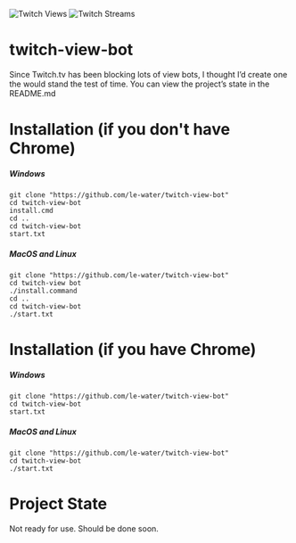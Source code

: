 ![Twitch Views](https://www.twitch.tv/p/assets/uploads/glitch_badge_750x422.png)
![Twitch Streams](https://www.twitch.tv/p/assets/uploads/glitch_badge_750x422.png)

# twitch-view-bot
Since Twitch.tv has been blocking lots of view bots, I thought I’d create one the would stand the test of time. You can view the project’s state in the README.md

# Installation (if you don't have Chrome)
##### Windows

```
git clone "https://github.com/le-water/twitch-view-bot"
cd twitch-view-bot
install.cmd
cd ..
cd twitch-view-bot
start.txt
```

##### MacOS and Linux

```
git clone "https://github.com/le-water/twitch-view-bot"
cd twitch-view bot
./install.command
cd ..
cd twitch-view-bot
./start.txt
```

# Installation (if you have Chrome)
##### Windows

```
git clone "https://github.com/le-water/twitch-view-bot"
cd twitch-view-bot
start.txt
```

##### MacOS and Linux

```
git clone "https://github.com/le-water/twitch-view-bot"
cd twitch-view-bot
./start.txt
```

# Project State

Not ready for use. Should be done soon.
